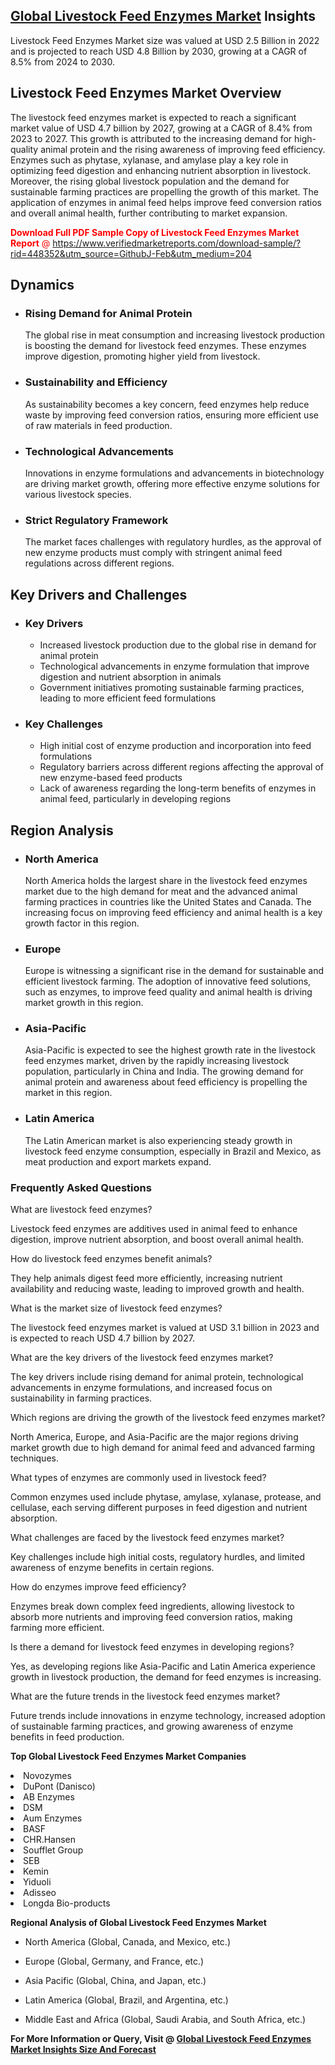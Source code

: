 <h2><a href="https://www.verifiedmarketreports.com/download-sample/?rid=448352&amp;utm_source=GithubJ&amp;utm_medium=204" target="_blank">Global Livestock Feed Enzymes Market</a> Insights</h2><p>Livestock Feed Enzymes Market size was valued at USD 2.5 Billion in 2022 and is projected to reach USD 4.8 Billion by 2030, growing at a CAGR of 8.5% from 2024 to 2030.</p><p> <h2>Livestock Feed Enzymes Market Overview</h2> <p>The livestock feed enzymes market is expected to reach a significant market value of USD 4.7 billion by 2027, growing at a CAGR of 8.4% from 2023 to 2027. This growth is attributed to the increasing demand for high-quality animal protein and the rising awareness of improving feed efficiency. Enzymes such as phytase, xylanase, and amylase play a key role in optimizing feed digestion and enhancing nutrient absorption in livestock. Moreover, the rising global livestock population and the demand for sustainable farming practices are propelling the growth of this market. The application of enzymes in animal feed helps improve feed conversion ratios and overall animal health, further contributing to market expansion.</p> <p><p><span class=""><span style="color: #ff0000;"><strong>Download Full PDF Sample Copy of Livestock Feed Enzymes Market Report</strong> @ </span><a href="https://www.verifiedmarketreports.com/download-sample/?rid=448352&amp;utm_source=GithubJ-Feb&amp;utm_medium=204" target="_blank">https://www.verifiedmarketreports.com/download-sample/?rid=448352&amp;utm_source=GithubJ-Feb&amp;utm_medium=204</a></span></p></p> <h2>Dynamics</h2> <ul> <li><h3>Rising Demand for Animal Protein</h3> The global rise in meat consumption and increasing livestock production is boosting the demand for livestock feed enzymes. These enzymes improve digestion, promoting higher yield from livestock.</li> <li><h3>Sustainability and Efficiency</h3> As sustainability becomes a key concern, feed enzymes help reduce waste by improving feed conversion ratios, ensuring more efficient use of raw materials in feed production.</li> <li><h3>Technological Advancements</h3> Innovations in enzyme formulations and advancements in biotechnology are driving market growth, offering more effective enzyme solutions for various livestock species.</li> <li><h3>Strict Regulatory Framework</h3> The market faces challenges with regulatory hurdles, as the approval of new enzyme products must comply with stringent animal feed regulations across different regions.</li> </ul> <h2>Key Drivers and Challenges</h2> <ul> <li><h3>Key Drivers</h3> <ul> <li>Increased livestock production due to the global rise in demand for animal protein</li> <li>Technological advancements in enzyme formulation that improve digestion and nutrient absorption in animals</li> <li>Government initiatives promoting sustainable farming practices, leading to more efficient feed formulations</li> </ul> </li> <li><h3>Key Challenges</h3> <ul> <li>High initial cost of enzyme production and incorporation into feed formulations</li> <li>Regulatory barriers across different regions affecting the approval of new enzyme-based feed products</li> <li>Lack of awareness regarding the long-term benefits of enzymes in animal feed, particularly in developing regions</li> </ul> </li> </ul> <h2>Region Analysis</h2> <ul> <li><h3>North America</h3> North America holds the largest share in the livestock feed enzymes market due to the high demand for meat and the advanced animal farming practices in countries like the United States and Canada. The increasing focus on improving feed efficiency and animal health is a key growth factor in this region.</li> <li><h3>Europe</h3> Europe is witnessing a significant rise in the demand for sustainable and efficient livestock farming. The adoption of innovative feed solutions, such as enzymes, to improve feed quality and animal health is driving market growth in this region.</li> <li><h3>Asia-Pacific</h3> Asia-Pacific is expected to see the highest growth rate in the livestock feed enzymes market, driven by the rapidly increasing livestock population, particularly in China and India. The growing demand for animal protein and awareness about feed efficiency is propelling the market in this region.</li> <li><h3>Latin America</h3> The Latin American market is also experiencing steady growth in livestock feed enzyme consumption, especially in Brazil and Mexico, as meat production and export markets expand.</li> </ul> <h3>Frequently Asked Questions</h3> <p>What are livestock feed enzymes?</p> <p>Livestock feed enzymes are additives used in animal feed to enhance digestion, improve nutrient absorption, and boost overall animal health.</p> <p>How do livestock feed enzymes benefit animals?</p> <p>They help animals digest feed more efficiently, increasing nutrient availability and reducing waste, leading to improved growth and health.</p> <p>What is the market size of livestock feed enzymes?</p> <p>The livestock feed enzymes market is valued at USD 3.1 billion in 2023 and is expected to reach USD 4.7 billion by 2027.</p> <p>What are the key drivers of the livestock feed enzymes market?</p> <p>The key drivers include rising demand for animal protein, technological advancements in enzyme formulations, and increased focus on sustainability in farming practices.</p> <p>Which regions are driving the growth of the livestock feed enzymes market?</p> <p>North America, Europe, and Asia-Pacific are the major regions driving market growth due to high demand for animal feed and advanced farming techniques.</p> <p>What types of enzymes are commonly used in livestock feed?</p> <p>Common enzymes used include phytase, amylase, xylanase, protease, and cellulase, each serving different purposes in feed digestion and nutrient absorption.</p> <p>What challenges are faced by the livestock feed enzymes market?</p> <p>Key challenges include high initial costs, regulatory hurdles, and limited awareness of enzyme benefits in certain regions.</p> <p>How do enzymes improve feed efficiency?</p> <p>Enzymes break down complex feed ingredients, allowing livestock to absorb more nutrients and improving feed conversion ratios, making farming more efficient.</p> <p>Is there a demand for livestock feed enzymes in developing regions?</p> <p>Yes, as developing regions like Asia-Pacific and Latin America experience growth in livestock production, the demand for feed enzymes is increasing.</p> <p>What are the future trends in the livestock feed enzymes market?</p> <p>Future trends include innovations in enzyme technology, increased adoption of sustainable farming practices, and growing awareness of enzyme benefits in feed production.</p> </p><p><strong>Top Global Livestock Feed Enzymes Market Companies</strong></p><div data-test-id=""><p><li>Novozymes</li><li> DuPont (Danisco)</li><li> AB Enzymes</li><li> DSM</li><li> Aum Enzymes</li><li> BASF</li><li> CHR.Hansen</li><li> Soufflet Group</li><li> SEB</li><li> Kemin</li><li> Yiduoli</li><li> Adisseo</li><li> Longda Bio-products</li></p><div><strong>Regional Analysis of&nbsp;Global Livestock Feed Enzymes Market</strong></div><ul><li dir="ltr"><p dir="ltr">North America&nbsp;(Global, Canada, and Mexico, etc.)</p></li><li dir="ltr"><p dir="ltr">Europe (Global, Germany, and France, etc.)</p></li><li dir="ltr"><p dir="ltr">Asia Pacific&nbsp;(Global, China, and Japan, etc.)</p></li><li dir="ltr"><p dir="ltr">Latin America&nbsp;(Global, Brazil, and Argentina, etc.)</p></li><li dir="ltr">Middle East and Africa&nbsp;(Global, Saudi Arabia, and South Africa, etc.)</li></ul><p><strong>For More Information or Query, Visit @&nbsp;</strong><strong><a href="https://www.verifiedmarketreports.com/product/livestock-feed-enzymes-market/?utm_source=GithubJ&amp;utm_medium=204" target="_blank">Global Livestock Feed Enzymes Market Insights Size And Forecast</a></strong></p></div>
